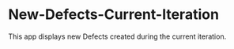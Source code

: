 New-Defects-Current-Iteration
=============================

This app displays new Defects created during the current iteration.



